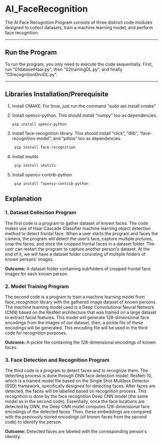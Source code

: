 # AI_FaceRecognition
The AI Face Recognition Program consists of three distinct code modules designed to collect datasets, train a machine learning model, and perform face recognition.

---
## **Run the Program**
To run the program, you only need to execute the code sequentially. First, run "01datasetHaar.py", then "02trainingDL.py", and finally "03recognitionDnnDL.py".

---
## **Libraries Installation/Prerequisite**
1. Install CMAKE. For linux, just run the command "sudo apt install cmake"
2. Install opencv-python. This should install “numpy" too as dependencies.

     ```bash
     pip install opencv-python
     ```
3. Install face-recognition library. This should install “click”, 
“dlib”, “face-recognition-model”, and “pillow” too as dependencies.

    ```bash
     pip install face-recognition
     ```
4. Install imutils
    ```bash
     pip install imutils
     ```
5. Install opencv-contrib-python
    ```bash
     pip install “opencv-contrib-python
     ```
    
## **Explanation**
### **1. Dataset Collection Program**
The first code is a program to gather dataset of known faces. The code makes use of Haar Cascade 
Classifier machine learning object detection method to detect frontal face. When a user starts the 
program and faces the camera, the program will detect the user’s face, capture multiple pictures, crop 
the faces, and store the cropped frontal faces in a dataset folder. The user can restart the program to 
capture another person's dataset. At the end of it, we will have a dataset folder consisting of multiple 
folders of known persons’ images.

**Outcome:**
A dataset folder containing subfolders of cropped frontal face images for each known person.

### **2. Model Training Program**
The second code is a program to train a machine learning model from face_recognition library with 
the gathered image dataset of known persons. The machine learning model used is a Deep 
Convolutional Neural Network (CNN) based on the ResNet architecture that was trained on a large 
dataset to extract facial features. This model will generate 128-dimensional face encodings from the 
images of our dataset, then, a pickle file of these encodings will be generated. This encoding file will 
be used in the third code for recognition purposes.

**Outcome:**
A pickle file containing the 128-dimensional encodings of known faces.

### **3. Face Detection and Recognition Program**
The third code is a program to detect faces and to recognize them. The detecting process is done 
through DNN face detection model: ResNet-10, which is a trained model file based on the Single Shot 
Multibox Detector (SSD) framework, specifically designed for detecting faces. After faces are 
detected, the faces will be labelled based on recognition process. This recognition is done by the face 
recognition Deep CNN model (the same model as in the second code). Essentially, once the face 
locations are detected by DNN, the Deep CNN model computes 128-dimensional face encodings of 
the detected faces. Then, these embeddings are compared with the previously stored encodings (of 
known faces from the second code) to identify the person.

**Outcome:**
Detected faces are labeled with the corresponding person's identity.






